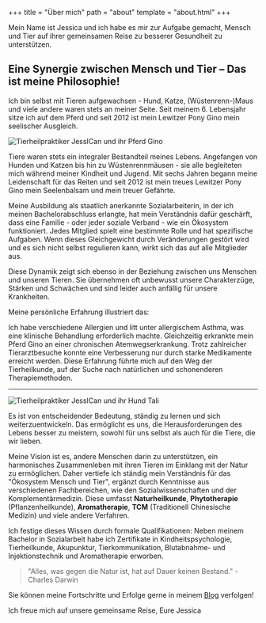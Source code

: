 +++
title = "Über mich"
path = "about"
template = "about.html"
+++

Mein Name ist Jessica und ich habe es mir zur Aufgabe gemacht, Mensch und Tier auf ihrer gemeinsamen Reise zu besserer Gesundheit zu unterstützen.

## Eine Synergie zwischen Mensch und Tier – Das ist meine Philosophie!

Ich bin selbst mit Tieren aufgewachsen - Hund, Katze, (Wüstenrenn-)Maus und viele andere waren stets an meiner Seite. Seit meinem 6. Lebensjahr sitze ich auf dem Pferd und seit 2012 ist mein Lewitzer Pony Gino mein seelischer Ausgleich.

<picture>
  <source srcset="https://tierheilpraxis-jessican.de/img/ich_und_gino_small.avif" type="image/avif" media="(max-width: 319px)">
  <source srcset="https://tierheilpraxis-jessican.de/img/ich_und_gino_small.webp" type="image/webp" media="(max-width: 319px)">
  <source srcset="https://tierheilpraxis-jessican.de/img/ich_und_gino_small.jpeg" type="image/jpeg" media="(max-width: 319px)">

  <source srcset="https://tierheilpraxis-jessican.de/img/ich_und_gino_medium.avif" type="image/avif" media="(min-width: 320px) and (max-width: 767px)">
  <source srcset="https://tierheilpraxis-jessican.de/img/ich_und_gino_medium.webp" type="image/webp" media="(min-width: 320px) and (max-width: 767px)">
  <source srcset="https://tierheilpraxis-jessican.de/img/ich_und_gino_medium.jpeg" type="image/jpeg" media="(min-width: 320px) and (max-width: 767px)">

  <source srcset="https://tierheilpraxis-jessican.de/img/ich_und_gino_large.avif" type="image/avif" media="(min-width: 768px)">
  <source srcset="https://tierheilpraxis-jessican.de/img/ich_und_gino_large.webp" type="image/webp" media="(min-width: 768px)">
  <source srcset="https://tierheilpraxis-jessican.de/img/ich_und_gino_large.jpeg" type="image/jpeg" media="(min-width: 768px)">

  <img src="https://tierheilpraxis-jessican.de/img/ich_und_gino_large.jpeg" alt="Tierheilpraktiker JessICan und ihr Pferd Gino" style="max-width: 100%;max-height: 80%;" loading="lazy">
</picture>

Tiere waren stets ein integraler Bestandteil meines Lebens. Angefangen von Hunden und Katzen bis hin zu Wüstenrennmäusen - sie alle begleiteten mich während meiner Kindheit und Jugend. Mit sechs Jahren begann meine Leidenschaft für das Reiten und seit 2012 ist mein treues Lewitzer Pony Gino mein Seelenbalsam und mein treuer Gefährte.

Meine Ausbildung als staatlich anerkannte Sozialarbeiterin, in der ich meinen Bachelorabschluss erlangte, hat mein Verständnis dafür geschärft, dass eine Familie - oder jeder soziale Verband - wie ein Ökosystem funktioniert. Jedes Mitglied spielt eine bestimmte Rolle und hat spezifische Aufgaben. Wenn dieses Gleichgewicht durch Veränderungen gestört wird und es sich nicht selbst regulieren kann, wirkt sich das auf alle Mitglieder aus.

Diese Dynamik zeigt sich ebenso in der Beziehung zwischen uns Menschen und unseren Tieren. Sie übernehmen oft unbewusst unsere Charakterzüge, Stärken und Schwächen und sind leider auch anfällig für unsere Krankheiten.

Meine persönliche Erfahrung illustriert das:

Ich habe verschiedene Allergien und litt unter allergischem Asthma, was eine klinische Behandlung erforderlich machte. Gleichzeitig erkrankte mein Pferd Gino an einer chronischen Atemwegserkrankung. Trotz zahlreicher Tierarztbesuche konnte eine Verbesserung nur durch starke Medikamente erreicht werden. Diese Erfahrung führte mich auf den Weg der Tierheilkunde, auf der Suche nach natürlichen und schonenderen Therapiemethoden.

---

<picture>
  <source srcset="https://tierheilpraxis-jessican.de/img/tali_small.avif" type="image/avif" media="(max-width: 319px)">
  <source srcset="https://tierheilpraxis-jessican.de/img/tali_small.webp" type="image/webp" media="(max-width: 319px)">
  <source srcset="https://tierheilpraxis-jessican.de/img/tali_small.jpeg" type="image/jpeg" media="(max-width: 319px)">

  <source srcset="https://tierheilpraxis-jessican.de/img/tali_medium.avif" type="image/avif" media="(min-width: 320px) and (max-width: 767px)">
  <source srcset="https://tierheilpraxis-jessican.de/img/tali_medium.webp" type="image/webp" media="(min-width: 320px) and (max-width: 767px)">
  <source srcset="https://tierheilpraxis-jessican.de/img/tali_medium.jpeg" type="image/jpeg" media="(min-width: 320px) and (max-width: 767px)">

  <source srcset="https://tierheilpraxis-jessican.de/img/tali_large.avif" type="image/avif" media="(min-width: 768px)">
  <source srcset="https://tierheilpraxis-jessican.de/img/tali_large.webp" type="image/webp" media="(min-width: 768px)">
  <source srcset="https://tierheilpraxis-jessican.de/img/tali_large.jpeg" type="image/jpeg" media="(min-width: 768px)">

  <img src="https://tierheilpraxis-jessican.de/img/tali_large.jpeg" alt="Tierheilpraktiker JessICan und ihr Hund Tali" style="max-width: 100%;max-height: 80%;" loading="lazy">
</picture>



Es ist von entscheidender Bedeutung, ständig zu lernen und sich weiterzuentwickeln. Das ermöglicht es uns, die Herausforderungen des Lebens besser zu meistern, sowohl für uns selbst als auch für die Tiere, die wir lieben.

Meine Vision ist es, andere Menschen darin zu unterstützen, ein harmonisches Zusammenleben mit ihren Tieren im Einklang mit der Natur zu ermöglichen. Daher vertiefe ich ständig mein Verständnis für das "Ökosystem Mensch und Tier", ergänzt durch Kenntnisse aus verschiedenen Fachbereichen, wie den Sozialwissenschaften und der Komplementärmedizin. Diese umfasst **Naturheilkunde**, **Phytotherapie** (Pflanzenheilkunde), **Aromatherapie**, **TCM** (Traditionell Chinesische Medizin) und viele andere Verfahren.

Ich festige dieses Wissen durch formale Qualifikationen: Neben meinem Bachelor in Sozialarbeit habe ich Zertifikate in Kindheitspsychologie, Tierheilkunde, Akupunktur, Tierkommunikation, Blutabnahme- und Injektionstechnik und Aromatherapie erworben.

> "Alles, was gegen die Natur ist, hat auf Dauer keinen Bestand." - Charles Darwin

Sie können meine Fortschritte und Erfolge gerne in meinem [Blog](../pages/blog/) verfolgen!

Ich freue mich auf unsere gemeinsame Reise,
Eure Jessica 